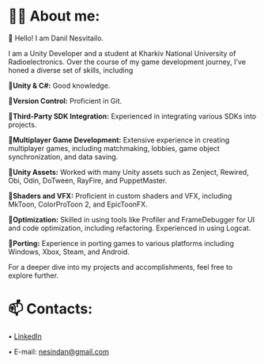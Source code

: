 # 🧑‍🦱 About me:
👋 Hello! I am Danil Nesvitailo.

I am a Unity Developer and a student at Kharkiv National University of Radioelectronics. 
Over the course of my game development journey, I've honed a diverse set of skills, including

📌**Unity & C#:** Good knowledge.

📌**Version Control:** Proficient in Git.

📌**Third-Party SDK Integration:** Experienced in integrating various SDKs into projects.

📌**Multiplayer Game Development:** Extensive experience in creating multiplayer games, including matchmaking, lobbies, game object synchronization, and data saving.

📌**Unity Assets:** Worked with many Unity assets such as Zenject, Rewired, Obi, Odin, DoTween, RayFire, and PuppetMaster.

📌**Shaders and VFX:** Proficient in custom shaders and VFX, including MkToon, ColorProToon 2, and EpicToonFX.

📌**Optimization:** Skilled in using tools like Profiler and FrameDebugger for UI and code optimization, including refactoring. Experienced in using Logcat.

📌**Porting:** Experience in porting games to various platforms including Windows, Xbox, Steam, and Android.

For a deeper dive into my projects and accomplishments, feel free to explore further.
# 📫 Contacts:
• [LinkedIn](https://www.linkedin.com/in/danil-nesvitailo)

• E-mail: nesindan@gmail.com
